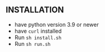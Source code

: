 ## INSTALLATION

- have python version 3.9 or newer
- have ```curl``` installed
- Run ```sh install.sh```
- Run ```sh run.sh```